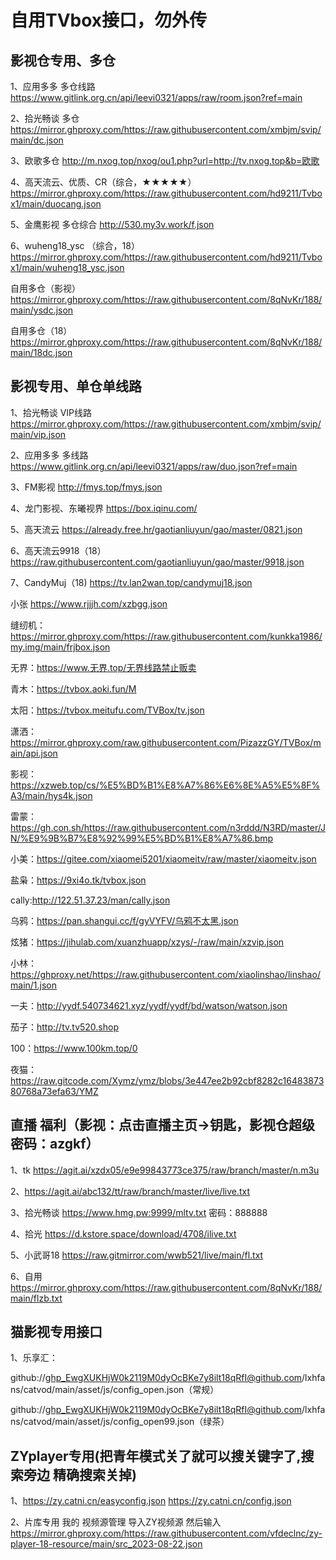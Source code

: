 # 自用TVbox接口，勿外传
## 影视仓专用、多仓
1、应用多多 多仓线路 https://www.gitlink.org.cn/api/leevi0321/apps/raw/room.json?ref=main

2、拾光畅谈 多仓 https://mirror.ghproxy.com/https://raw.githubusercontent.com/xmbjm/svip/main/dc.json

3、欧歌多仓 http://m.nxog.top/nxog/ou1.php?url=http://tv.nxog.top&b=欧歌

4、高天流云、优质、CR（综合，★★★★★） https://mirror.ghproxy.com/https://raw.githubusercontent.com/hd9211/Tvbox1/main/duocang.json

5、金鹰影视 多仓综合 http://530.my3v.work/f.json

6、wuheng18_ysc （综合，18）https://mirror.ghproxy.com/https://raw.githubusercontent.com/hd9211/Tvbox1/main/wuheng18_ysc.json

自用多仓（影视）
https://mirror.ghproxy.com/https://raw.githubusercontent.com/8qNvKr/188/main/ysdc.json

自用多仓（18） 
https://mirror.ghproxy.com/https://raw.githubusercontent.com/8qNvKr/188/main/18dc.json


## 影视专用、单仓单线路
1、拾光畅谈 VIP线路 https://mirror.ghproxy.com/https://raw.githubusercontent.com/xmbjm/svip/main/vip.json

2、应用多多 多线路 https://www.gitlink.org.cn/api/leevi0321/apps/raw/duo.json?ref=main

3、FM影视 http://fmys.top/fmys.json

4、龙门影视、东曦视界 https://box.iqinu.com/

5、高天流云 https://already.free.hr/gaotianliuyun/gao/master/0821.json

6、高天流云9918（18） https://raw.githubusercontent.com/gaotianliuyun/gao/master/9918.json

7、CandyMuj（18) https://tv.lan2wan.top/candymuj18.json

小张 https://www.rjjjh.com/xzbgg.json

缝纫机：https://mirror.ghproxy.com/https://raw.githubusercontent.com/kunkka1986/my.img/main/frjbox.json

无界：https://www.无界.top/无界线路禁止贩卖

青木：https://tvbox.aoki.fun/M

太阳：https://tvbox.meitufu.com/TVBox/tv.json

潇洒：https://mirror.ghproxy.com/raw.githubusercontent.com/PizazzGY/TVBox/main/api.json

影视：https://xzweb.top/cs/%E5%BD%B1%E8%A7%86%E6%8E%A5%E5%8F%A3/main/hys4k.json

雷蒙：https://gh.con.sh/https://raw.githubusercontent.com/n3rddd/N3RD/master/JN/%E9%9B%B7%E8%92%99%E5%BD%B1%E8%A7%86.bmp

小美：https://gitee.com/xiaomei5201/xiaomeitv/raw/master/xiaomeitv.json

盐枭：https://9xi4o.tk/tvbox.json

cally:http://122.51.37.23/man/cally.json

乌鸦：https://pan.shangui.cc/f/gyVYFV/乌鸦不太黑.json

炫猪：https://jihulab.com/xuanzhuapp/xzys/-/raw/main/xzvip.json

小林：https://ghproxy.net/https://raw.githubusercontent.com/xiaolinshao/linshao/main/1.json

一夫：http://yydf.540734621.xyz/yydf/yydf/bd/watson/watson.json

茄子：http://tv.tv520.shop

100：https://www.100km.top/0

夜猫：https://raw.gitcode.com/Xymz/ymz/blobs/3e447ee2b92cbf8282c1648387380768a73efa63/YMZ

## 直播 福利（影视：点击直播主页→钥匙，影视仓超级密码：azgkf）
1、tk https://agit.ai/xzdx05/e9e99843773ce375/raw/branch/master/n.m3u

2、https://agit.ai/abc132/tt/raw/branch/master/live/live.txt

3、拾光畅谈 https://www.hmg.pw:9999/mltv.txt
密码：888888

4、拾光 https://d.kstore.space/download/4708/ilive.txt

5、小武哥18 https://raw.gitmirror.com/wwb521/live/main/fl.txt

6、自用 https://mirror.ghproxy.com/https://raw.githubusercontent.com/8qNvKr/188/main/flzb.txt

## 猫影视专用接口

1、乐享汇：

github://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@github.com/lxhfans/catvod/main/asset/js/config_open.json（常规）

github://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@github.com/lxhfans/catvod/main/asset/js/config_open99.json（绿茶）

## ZYplayer专用(把青年模式关了就可以搜关键字了,搜索旁边 精确搜索关掉)
1、https://zy.catni.cn/easyconfig.json
https://zy.catni.cn/config.json

2、片库专用
我的 视频源管理 导入ZY视频源 然后输入
https://mirror.ghproxy.com/https://raw.githubusercontent.com/vfdeclnc/zy-player-18-resource/main/src_2023-08-22.json
